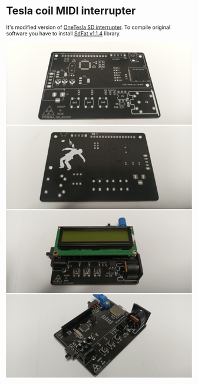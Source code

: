 # Tesla coil MIDI interrupter
It's modified version of [OneTesla SD interrupter](https://onetesla.com/).
To compile original software you have to install [SdFat v1.1.4](https://github.com/greiman/SdFat/releases/tag/1.1.4) library.

![img1](./images/img1.jpg)
![img2](./images/img2.jpg)
![img4](./images/img4.jpg)
![img3](./images/img3.jpg)
